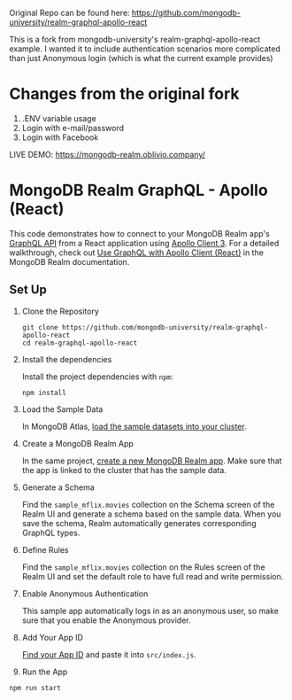 Original Repo can be found here: https://github.com/mongodb-university/realm-graphql-apollo-react

This is a fork from mongodb-university's realm-graphql-apollo-react example. I wanted it to include authentication scenarios more complicated than just Anonymous login (which is what the current example 
provides)

# Changes from the original fork

1. .ENV variable usage
2. Login with e-mail/password
3. Login with Facebook

LIVE DEMO: https://mongodb-realm.oblivio.company/

# MongoDB Realm GraphQL - Apollo (React)

This code demonstrates how to connect to your MongoDB Realm app's [GraphQL
API](https://docs.mongodb.com/realm/graphql) from a React application using [Apollo Client
3](https://www.apollographql.com/docs/react/). For a detailed walkthrough, check out [Use GraphQL
with Apollo Client (React)](https://docs.mongodb.com/realm/web/graphql-apollo-react) in the MongoDB
Realm documentation.

## Set Up

1. Clone the Repository

   ```shell
   git clone https://github.com/mongodb-university/realm-graphql-apollo-react
   cd realm-graphql-apollo-react
   ```

2. Install the dependencies

   Install the project dependencies with `npm`:
   
   ```shell
   npm install
   ```

3. Load the Sample Data

   In MongoDB Atlas, [load the sample datasets into your
   cluster](https://docs.atlas.mongodb.com/sample-data/).

4. Create a MongoDB Realm App

   In the same project, [create a new MongoDB Realm
   app](https://docs.mongodb.com/realm/procedures/create-realm-app/). Make sure that the app is
   linked to the cluster that has the sample data.

5. Generate a Schema

   Find the `sample_mflix.movies` collection on the Schema screen of the Realm UI and generate a
   schema based on the sample data. When you save the schema, Realm automatically generates
   corresponding GraphQL types.

6. Define Rules

   Find the `sample_mflix.movies` collection on the Rules screen of the Realm UI and set the default
   role to have full read and write permission.

7. Enable Anonymous Authentication

   This sample app automatically logs in as an anonymous user, so make sure that you enable the
   Anonymous provider.

8. Add Your App ID

   [Find your App ID](https://docs.mongodb.com/realm/get-started/find-your-app-id/) and paste it
   into ``src/index.js``.

9.  Run the App

   ```shell
   npm run start
   ```
